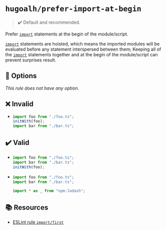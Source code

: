 # `hugoalh/prefer-import-at-begin`

> ✔️ Default and recommended.

Prefer [`import`][ecmascript-import] statements at the begin of the module/script.

[`import`][ecmascript-import] statements are hoisted, which means the imported modules will be evaluated before any statement interspersed between them; Keeping all of the [`import`][ecmascript-import] statements together and at the begin of the module/script can prevent surprises result.

## 🔧 Options

*This rule does not have any option.*

## ❌ Invalid

- ```ts
  import foo from "./foo.ts";
  initWith(foo);
  import bar from "./bar.ts";
  ```

## ✔️ Valid

- ```ts
  import foo from "./foo.ts";
  import bar from "./bar.ts";
  initWith(foo);
  ```
- ```ts
  import foo from "./foo.ts";
  import bar from "./bar.ts";

  import * as _ from "npm:lodash";
  ```

## 📚 Resources

- [ESLint rule `import/first`](https://github.com/import-js/eslint-plugin-import/blob/main/docs/rules/first.md)

[ecmascript-import]: https://developer.mozilla.org/en-US/docs/Web/JavaScript/Reference/Statements/import
